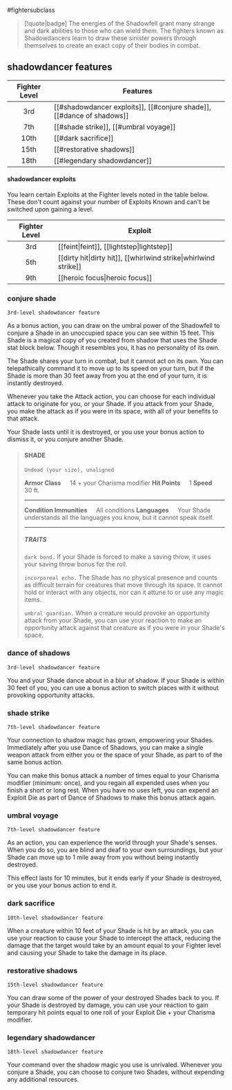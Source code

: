 #fightersubclass

> [!quote|badge] 
> The energies of the Shadowfell grant many strange and dark abilities to those who can wield them. The fighters known as Shadowdancers learn to draw these sinister powers through themselves to create an exact copy of their bodies in combat.
## shadowdancer features
| **Fighter Level** | **Features**                                                          |
| :---------------: | --------------------------------------------------------------------- |
|        3rd        | [[#shadowdancer exploits]], [[#conjure shade]], [[#dance of shadows]] |
|        7th        | [[#shade strike]], [[#umbral voyage]]                                 |
|       10th        | [[#dark sacrifice]]                                                   |
|       15th        | [[#restorative shadows]]                                              |
|       18th        | [[#legendary shadowdancer]]                                           |
#### shadowdancer exploits
You learn certain Exploits at the Fighter levels noted in the table below. These don't count against your number of Exploits Known and can't be switched upon gaining a level.

| **Fighter Level** | **Exploit**                                                                                        |
| :---------------: | -------------------------------------------------------------------------------------------------- |
|        3rd        | [[feint\|feint]], [[lightstep\|lightstep]]                       |
|        5th        | [[dirty hit\|dirty hit]], [[whirlwind strike\|whirlwind strike]] |
|        9th        | [[heroic focus\|heroic focus]]                                                    |

### conjure shade
`3rd-level shadowdancer feature`

As a bonus action, you can draw on the umbral power of the Shadowfell to conjure a Shade in an unoccupied space you can see within 15 feet. This Shade is a magical copy of you created from shadow that uses the Shade stat block below. Though it resembles you, it has no personality of its own.

The Shade shares your turn in combat, but it cannot act on its own. You can telepathically command it to move up to its speed on your turn, but if the Shade is more than 30 feet away from you at the end of your turn, it is instantly destroyed.

Whenever you take the Attack action, you can choose for each individual attack to originate for you, or your Shade. If you attack from your Shade, you make the attack as if you were in its space, with all of your benefits to that attack.

Your Shade lasts until it is destroyed, or you use your bonus action to dismiss it, or you conjure another Shade.

> #### SHADE
> `Undead (your size), unaligned`
> 
> **Armor Class**$\quad$ 14 + your Charisma modifier
> **Hit Points**$\quad$ 1
> **Speed**$\quad$ 30 ft.
> <hr>
> 
> **Condition Immunities**$\quad$ All conditions
> **Languages**$\quad$ Your Shade understands all the languages you know, but it cannot speak itself.
> 
> <hr>
> 
> ##### TRAITS
> `dark bond.` If your Shade is forced to make a saving throw, it uses your saving throw bonus for the roll.
> 
> `incorporeal echo.` The Shade has no physical presence and counts as difficult terrain for creatures that move through its space. It cannot hold or interact with any objects, nor can it attune to or use any magic items.
> 
> `umbral guardian.` When a creature would provoke an opportunity attack from your Shade, you can use your reaction to make an opportunity attack against that creature as if you were in your Shade's space.
### dance of shadows
`3rd-level shadowdancer feature`

You and your Shade dance about in a blur of shadow. If your Shade is within 30 feet of you, you can use a bonus action to switch places with it without provoking opportunity attacks.
### shade strike
`7th-level shadowdancer feature`

Your connection to shadow magic has grown, empowering your Shades. Immediately after you use Dance of Shadows, you can make a single weapon attack from either you or the space of your Shade, as part to of the same bonus action.

You can make this bonus attack a number of times equal to your Charisma modifier (minimum: once), and you regain all
expended uses when you finish a short or long rest. When you have no uses left, you can expend an Exploit Die as part of Dance of Shadows to make this bonus attack again.
### umbral voyage
`7th-level shadowdancer feature`

As an action, you can experience the world through your Shade's senses. When you do so, you are blind and deaf to your own surroundings, but your Shade can move up to 1 mile away from you without being instantly destroyed.

This effect lasts for 10 minutes, but it ends early if your Shade is destroyed, or you use your bonus action to end it.
### dark sacrifice
`10th-level shadowdancer feature`

When a creature within 10 feet of your Shade is hit by an attack, you can use your reaction to cause your Shade to intercept the attack, reducing the damage that the target would take by an amount equal to your Fighter level and causing your Shade to take the damage in its place.
### restorative shadows
`15th-level shadowdancer feature`

You can draw some of the power of your destroyed Shades back to you. If your Shade is destroyed by damage, you can use your reaction to gain temporary hit points equal to one roll of your Exploit Die + your Charisma modifier.
### legendary shadowdancer
`18th-level shadowdancer feature`

Your command over the shadow magic you use is unrivaled. Whenever you conjure a Shade, you can choose to conjure two Shades, without expending any additional resources.
